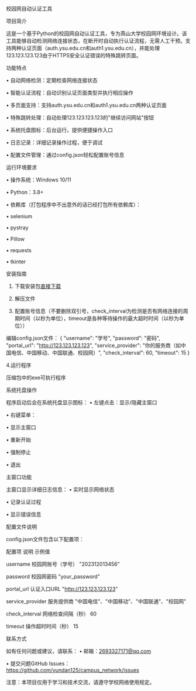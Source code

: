 校园网自动认证工具

项目简介

这是一个基于Python的校园网自动认证工具，专为燕山大学校园网环境设计。该工具能够自动检测网络连接状态，在断开时自动执行认证流程，无需人工干预。支持两种认证页面（auth.ysu.edu.cn和auth1.ysu.edu.cn），并能处理123.123.123.123由于HTTPS安全认证错误的特殊跳转页面。

功能特点

• 自动网络检测：定期检查网络连接状态

• 智能认证流程：自动识别认证页面类型并执行相应操作

• 多页面支持：支持auth.ysu.edu.cn和auth1.ysu.edu.cn两种认证页面

• 特殊跳转处理：自动处理123.123.123.123的"继续访问网站"按钮

• 系统托盘图标：后台运行，提供便捷操作入口

• 日志记录：详细记录操作过程，便于调试

• 配置文件管理：通过config.json轻松配置账号信息

运行环境要求

• 操作系统：Windows 10/11

• Python：3.8+

• 依赖库（打包程序中不出意外的话已经打包所有依赖库）：

  • selenium

  • pystray

  • Pillow

  • requests

  • tkinter

安装指南

1. 下载安装包[直接下载](https://github.com/yundan125/campus_network/releases/download/ZIP/YSU_campus_network.zip)


3. 解压文件


4. 配置账号信息（不要删除双引号，check_interval为检测是否有网络连接的周期时间（以秒为单位），timeout是各种等待操作的最大超时时间（以秒为单位））

编辑config.json文件：
{
  "username": "学号",
  "password": "密码",
  "portal_url": "http://123.123.123.123",
  "service_provider": "你的服务商（如中国电信、中国移动、中国联通、校园网）",
  "check_interval": 60,
  "timeout": 15
}


4.运行程序

压缩包中的exe可执行程序


系统托盘操作

程序启动后会在系统托盘显示图标：
• 左键点击：显示/隐藏主窗口

• 右键菜单：

  • 显示主窗口

  • 重新开始

  • 强制停止

  • 退出

主窗口功能

主窗口显示详细日志信息：
• 实时显示网络状态

• 记录认证过程

• 显示错误信息

配置文件说明

config.json文件包含以下配置项：

配置项 说明 示例值

username 校园网账号（学号） "202312013456"

password 校园网密码 "your_password"

portal_url 认证入口URL "http://123.123.123.123"

service_provider 服务提供商 "中国电信"、"中国移动"、"中国联通"、"校园网"

check_interval 网络检查间隔（秒） 60

timeout 操作超时时间（秒） 15



联系方式

如有任何问题或建议，请联系：
• 邮箱：2693327171@qq.com

• 提交问题GitHub Issues：https://github.com/yundan125/campus_network/issues

注意：本项目仅用于学习和技术交流，请遵守学校网络使用规定。
